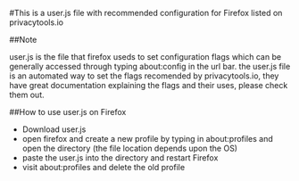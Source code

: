 #This is a user.js file with recommended configuration for Firefox listed on privacytools.io

##Note

user.js is the file that firefox useds to set configuration flags which can be generally accessed through typing about:config in the url bar. the user.js file is an automated way to set the flags recomended by privacytools.io, they have great documentation explaining the flags and their uses, please check them out. 

##How to use user.js on Firefox

- Download user.js
- open firefox and create a new profile by typing in about:profiles and open the directory (the file location depends upon the OS)
- paste the user.js into the directory and restart Firefox
- visit about:profiles and delete the old profile
